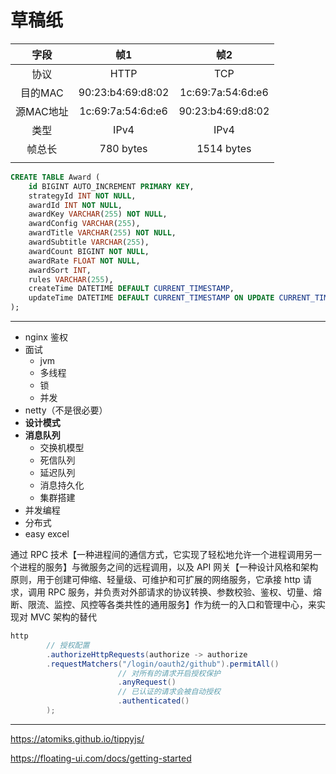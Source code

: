 # 草稿纸

|   字段   |        帧1         |        帧2         |
| :----: | :---------------: | :---------------: |
|   协议   |       HTTP        |        TCP        |
| 目的MAC  | 90:23:b4:69:d8:02 | 1c:69:7a:54:6d:e6 |
| 源MAC地址 | 1c:69:7a:54:6d:e6 | 90:23:b4:69:d8:02 |
|   类型   |       IPv4        |       IPv4        |
|  帧总长   |     780 bytes     |    1514 bytes     |
|        |                   |                   |

```sql
CREATE TABLE Award (
    id BIGINT AUTO_INCREMENT PRIMARY KEY,
    strategyId INT NOT NULL,
    awardId INT NOT NULL,
    awardKey VARCHAR(255) NOT NULL,
    awardConfig VARCHAR(255),
    awardTitle VARCHAR(255) NOT NULL,
    awardSubtitle VARCHAR(255),
    awardCount BIGINT NOT NULL,
    awardRate FLOAT NOT NULL,
    awardSort INT,
    rules VARCHAR(255),
    createTime DATETIME DEFAULT CURRENT_TIMESTAMP,
    updateTime DATETIME DEFAULT CURRENT_TIMESTAMP ON UPDATE CURRENT_TIMESTAMP
);
```

***

* nginx 鉴权
* 面试
	* jvm
	* 多线程
	* 锁
	* 并发
* netty（不是很必要）
* **设计模式**
* **消息队列**
	* 交换机模型
	* 死信队列
	* 延迟队列
	* 消息持久化
	* 集群搭建
* 并发编程
* 分布式
* easy excel


通过 RPC 技术【一种进程间的通信方式，它实现了轻松地允许一个进程调用另一个进程的服务】与微服务之间的远程调用，以及 API 网关【一种设计风格和架构原则，用于创建可伸缩、轻量级、可维护和可扩展的网络服务，它承接 http 请求，调用 RPC 服务，并负责对外部请求的协议转换、参数校验、鉴权、切量、熔断、限流、监控、风控等各类共性的通用服务】作为统一的入口和管理中心，来实现对 MVC 架构的替代

```java
http
		// 授权配置
		.authorizeHttpRequests(authorize -> authorize
		.requestMatchers("/login/oauth2/github").permitAll()
						// 对所有的请求开启授权保护
						.anyRequest()
						// 已认证的请求会被自动授权
						.authenticated()
		);
```

***

https://atomiks.github.io/tippyjs/

https://floating-ui.com/docs/getting-started

